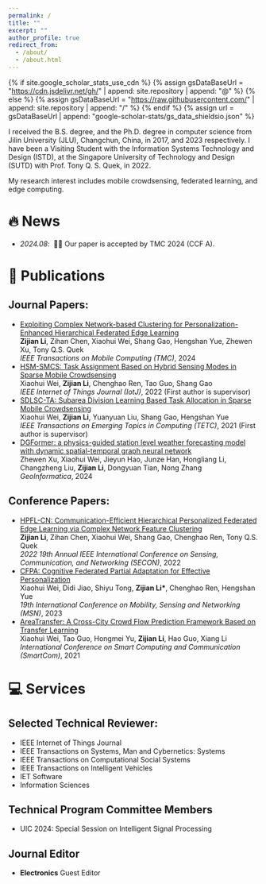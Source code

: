 ```yaml
---
permalink: /
title: ""
excerpt: ""
author_profile: true
redirect_from: 
  - /about/
  - /about.html
---
```


{% if site.google_scholar_stats_use_cdn %}
{% assign gsDataBaseUrl = "https://cdn.jsdelivr.net/gh/" | append: site.repository | append: "@" %}
{% else %}
{% assign gsDataBaseUrl = "https://raw.githubusercontent.com/" | append: site.repository | append: "/" %}
{% endif %}
{% assign url = gsDataBaseUrl | append: "google-scholar-stats/gs_data_shieldsio.json" %}

<span class='anchor' id='about-me'></span>


I received the B.S. degree, and the Ph.D. degree in computer science from Jilin University (JLU), Changchun, China, in 2017, and 2023 respectively. I have been a Visiting Student with the Information Systems Technology and Design (ISTD), at the Singapore University of Technology and Design (SUTD) with Prof. Tony Q. S. Quek, in 2022. 

My research interest includes mobile crowdsensing, federated learning, and edge computing.

# 🔥 News
- *2024.08*: &nbsp;🎉🎉 Our paper is accepted by TMC 2024 (CCF A).


# 📝 Publications 

## Journal Papers:

- [Exploiting Complex Network-based Clustering for Personalization-Enhanced Hierarchical Federated Edge Learning](https://ieeexplore.ieee.org/document/10645291)<br>
  **Zijian Li**, Zihan Chen, Xiaohui Wei, Shang Gao, Hengshan Yue, Zhewen Xu, Tony Q.S. Quek<br>
  *IEEE Transactions on Mobile Computing (TMC)*, 2024<br>
- [HSM-SMCS: Task Assignment Based on Hybrid Sensing Modes in Sparse Mobile Crowdsensing](https://ieeexplore.ieee.org/abstract/document/9711556)<br>
  Xiaohui Wei, **Zijian Li**, Chenghao Ren, Tao Guo, Shang Gao<br>
  *IEEE Internet of Things Journal (IotJ)*, 2022 (First author is supervisor)<br>
- [SDLSC-TA: Subarea Division Learning Based Task Allocation in Sparse Mobile Crowdsensing](https://ieeexplore.ieee.org/abstract/document/9296817)<br>
  Xiaohui Wei, **Zijian Li**, Yuanyuan Liu, Shang Gao, Hengshan Yue<br>
  *IEEE Transactions on Emerging Topics in Computing (TETC)*, 2021 (First author is supervisor)<br>
- [DGFormer: a physics-guided station level weather forecasting model with dynamic spatial-temporal graph neural network](https://link.springer.com/article/10.1007/s10707-024-00511-1) <br>
  Zhewen Xu, Xiaohui Wei, Jieyun Hao, Junze Han, Hongliang Li, Changzheng Liu, **Zijian Li**, Dongyuan Tian, Nong Zhang<br>
  *GeoInformatica*, 2024

## Conference Papers:
- [HPFL-CN: Communication-Efficient Hierarchical Personalized Federated Edge Learning via Complex Network Feature Clustering](https://ieeexplore.ieee.org/abstract/document/9918588)<br>
  **Zijian Li**, Zihan Chen, Xiaohui Wei, Shang Gao, Chenghao Ren, Tony Q.S. Quek<br>
  *2022 19th Annual IEEE International Conference on Sensing, Communication, and Networking (SECON)*, 2022<br>
- [CFPA: Cognitive Federated Partial Adaptation for Effective Personalization](https://ieeexplore.ieee.org/document/10566979)<br>
  Xiaohui Wei, Didi Jiao, Shiyu Tong, **Zijian Li\***, Chenghao Ren, Hengshan Yue<br>
  *19th International Conference on Mobility, Sensing and Networking (MSN)*, 2023<br>
- [AreaTransfer: A Cross-City Crowd Flow Prediction Framework Based on Transfer Learning](https://link.springer.com/chapter/10.1007/978-3-030-97774-0_22)<br>
  Xiaohui Wei, Tao Guo, Hongmei Yu, **Zijian Li**, Hao Guo, Xiang Li<br>
  *International Conference on Smart Computing and Communication (SmartCom)*, 2021


# 💻 Services

## Selected Technical Reviewer:
- IEEE Internet of Things Journal
- IEEE Transactions on Systems, Man and Cybernetics: Systems
- IEEE Transactions on Computational Social Systems
- IEEE Transactions on Intelligent Vehicles
- IET Software
- Information Sciences

## Technical Program Committee Members
- UIC 2024: Special Session on Intelligent Signal Processing

## Journal Editor
- **Electronics** Guest Editor


